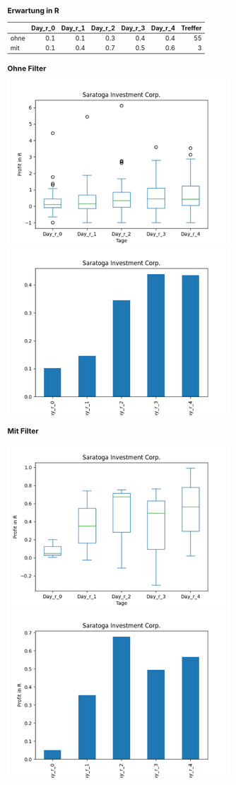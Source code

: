 ### Erwartung in R
|      |   Day_r_0 |   Day_r_1 |   Day_r_2 |   Day_r_3 |   Day_r_4 |   Treffer |
|:-----|----------:|----------:|----------:|----------:|----------:|----------:|
| ohne |       0.1 |       0.1 |       0.3 |       0.4 |       0.4 |        55 |
| mit  |       0.1 |       0.4 |       0.7 |       0.5 |       0.6 |         3 |

### Ohne Filter
![image info](./data/SAR_box_all.png)
![image info](./data/SAR_median_all.png)

### Mit Filter
![image info](./data/SAR_box_filtered.png)
![image info](./data/SAR_median_filtered.png)